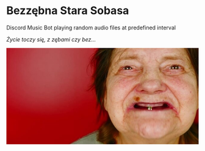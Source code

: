 # Bezzębna Stara Sobasa
Discord Music Bot playing random audio files at predefined interval

*Życie toczy się, z zębami czy bez...*

![Bezzębna Stara Sobasa](assets/github-preview.jpg)
